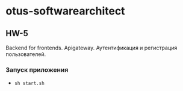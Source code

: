 # otus-softwarearchitect

## HW-5
Backend for frontends. Apigateway. Аутентификация и регистрация пользователей.

### Запуск приложения
 - `sh start.sh`
